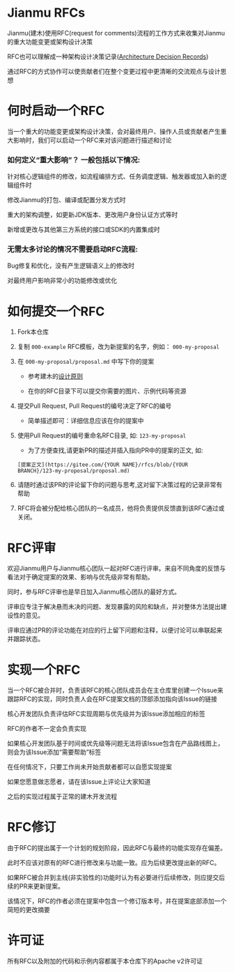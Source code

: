 
# Jianmu RFCs

Jianmu(建木)使用RFC(request for comments)流程的工作方式来收集对Jianmu的重大功能变更或架构设计决策

RFC也可以理解成一种架构设计决策记录([Architecture Decision Records](https://cognitect.com/blog/2011/11/15/documenting-architecture-decisions))

通过RFC的方式协作可以使贡献者们在整个变更过程中更清晰的交流观点与设计思想

# 何时启动一个RFC

当一个重大的功能变更或架构设计决策，会对最终用户、操作人员或贡献者产生重大影响时，我们可以启动一个RFC来对该问题进行描述和讨论

### 如何定义“重大影响”？ 一般包括以下情况:

针对核心逻辑组件的修改，如流程编排方式、任务调度逻辑、触发器或加入新的逻辑组件时

修改Jianmu的打包、编译或配置分发方式时

重大的架构调整，如更新JDK版本、更改用户身份认证方式等时

新增或更改与其他第三方系统的接口或SDK的内置集成时

### 无需太多讨论的情况不需要启动RFC流程:

Bug修复和优化，没有产生逻辑语义上的修改时

对最终用户影响非常小的功能修改或优化


# 如何提交一个RFC

1. Fork本仓库

1. 复制 `000-example` RFC模板，改为新提案的名字，例如： `000-my-proposal`

1. 在 `000-my-proposal/proposal.md` 中写下你的提案

   *  参考建木的[设计原则](DESIGN_PRINCIPLES.md)

   *  在你的RFC目录下可以提交你需要的图片、示例代码等资源

1. 提交Pull Request, Pull Request的编号决定了RFC的编号

   *  简单描述即可：详细信息应该在你的提案中

1. 使用Pull Request的编号重命名RFC目录, 如: `123-my-proposal`

   *  为了方便查找,请更新PR的描述并插入指向PR中的提案的正文, 如:

   `[提案正文](https://gitee.com/{YOUR NAME}/rfcs/blob/{YOUR BRANCH}/123-my-proposal/proposal.md)`

1. 请随时通过该PR的评论留下你的问题与思考,这对留下决策过程的记录非常有帮助


1. RFC将会被分配给核心团队的一名成员，他将负责提供反馈直到该RFC通过或关闭。

# RFC评审

欢迎Jianmu用户与Jianmu核心团队一起对RFC进行评审。来自不同角度的反馈与看法对于确定提案的效果、影响与优先级非常有帮助。

同时，参与RFC评审也是早日加入Jianmu核心团队的最好方式。

评审应专注于解决悬而未决的问题、发现暴露的风险和缺点，并对整体方法提出建设性的意见。

评审应通过PR的评论功能在对应的行上留下问题和注释，以便讨论可以串联起来并跟踪状态。

# 实现一个RFC

当一个RFC被合并时，负责该RFC的核心团队成员会在主仓库里创建一个Issue来跟踪RFC的实现，同时负责人会在RFC提案文档的顶部添加指向该Issue的链接

核心开发团队负责评估RFC实现周期与优先级并为该Issue添加相应的标签

RFC的作者不一定会负责实现

如果核心开发团队基于时间或优先级等问题无法将该Issue包含在产品路线图上，则会为该Issue添加“需要帮助”标签

在任何情况下，只要工作尚未开始贡献者都可以自愿实现提案

如果您愿意做志愿者，请在该Issue上评论让大家知道

之后的实现过程属于正常的建木开发流程

# RFC修订

由于RFC的提出属于一个计划的规划阶段，因此RFC与最终的功能实现存在偏差。

此时不应该对原有的RFC进行修改来与功能一致。应为后续更改提出新的RFC。

如果RFC被合并到主线(非实验性的)功能时认为有必要进行后续修改，则应提交后续的PR来更新提案。

该情况下，RFC的作者必须在提案中包含一个修订版本号，并在提案底部添加一个简短的更改摘要

# 许可证

所有RFC以及附加的代码和示例内容都属于本仓库下的Apache v2许可证
